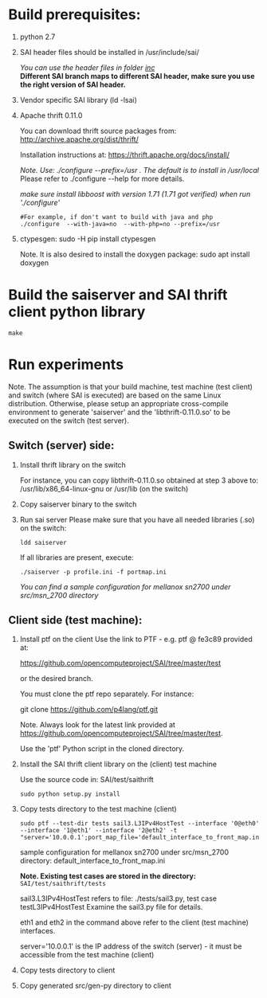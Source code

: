 # Build prerequisites: 
1. python 2.7

2. SAI header files should be installed in /usr/include/sai/

   *You can use the header files in folder [inc](../../inc)*    
**Different SAI branch maps to different SAI header, make sure you use the right version of SAI header.**

3. Vendor specific SAI library (ld -lsai)

4. Apache thrift 0.11.0

   You can download thrift source packages from: http://archive.apache.org/dist/thrift/
  
   Installation instructions at: https://thrift.apache.org/docs/install/
  
   *Note. Use: ./configure --prefix=/usr . The default is to install in /usr/local*
   Please refer to ./configure --help for more details.
  
   *make sure install libboost with version 1.71 (1.71 got verified) when run './configure'*
   ```
   #For example, if don't want to build with java and php
   ./configure  --with-java=no  --with-php=no --prefix=/usr
   ```

5. ctypesgen: sudo -H pip install ctypesgen

   Note. It is also desired to install the doxygen package: sudo apt install doxygen

# Build the saiserver and SAI thrift client python library

    make

# Run experiments

Note. The assumption is that your build machine, test machine (test client) and switch (where SAI is executed) are based on the same Linux distribution.
Otherwise, please setup an appropriate cross-compile environment to generate 'saiserver' and the 'libthrift-0.11.0.so' to be executed on the switch (test server).

## Switch (server) side:

1. Install thrift library on the switch

   For instance, you can copy libthrift-0.11.0.so obtained at step 3 above to: /usr/lib/x86_64-linux-gnu or /usr/lib (on the switch)

2. Copy saiserver binary to the switch

3. Run sai server
    Please make sure that you have all needed libraries (.so) on the switch:
    ```
    ldd saiserver
    ```
    If all libraries are present, execute:
    ```
    ./saiserver -p profile.ini -f portmap.ini
    ```

    *You can find a sample configuration for mellanox sn2700 under src/msn_2700 directory*

## Client side (test machine):

1. Install ptf on the client
    Use the link to PTF - e.g. ptf @ fe3c89 provided at:

    https://github.com/opencomputeproject/SAI/tree/master/test

    or the desired branch.

    You must clone the ptf repo separately. For instance:

    git clone https://github.com/p4lang/ptf.git

    Note. Always look for the latest link provided at https://github.com/opencomputeproject/SAI/tree/master/test.

    Use the 'ptf' Python script in the cloned directory.

2. Install the SAI thrift client library on the (client) test machine

   Use the source code in: SAI/test/saithrift
   ```
   sudo python setup.py install
   ```

3. Copy tests directory to the test machine (client)
    ```
    sudo ptf --test-dir tests sail3.L3IPv4HostTest --interface '0@eth0' --interface '1@eth1' --interface '2@eth2' -t "server='10.0.0.1';port_map_file='default_interface_to_front_map.ini'"
    ```

    sample configuration for mellanox sn2700 under src/msn_2700 directory: default_interface_to_front_map.ini

    **Note. Existing test cases are stored in the directory:** `SAI/test/saithrift/tests`


    sail3.L3IPv4HostTest refers to file: ./tests/sail3.py, test case testL3IPv4HostTest
    Examine the sail3.py file for details.

    eth1 and eth2 in the command above refer to the client (test machine) interfaces.

    server='10.0.0.1' is the IP address of the switch (server) - it must be accessible from the test machine (client)

3. Copy tests directory to client

4. Copy generated src/gen-py directory to client

